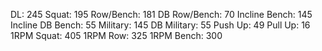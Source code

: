 DL: 245
 Squat: 195
 Row/Bench: 181
 DB Row/Bench: 70
 Incline Bench: 145
 Incline DB Bench: 55
 Military: 145
 DB Military: 55
 Push Up: 49
 Pull Up: 16
 1RPM Squat: 405
 1RPM Row: 325
 1RPM Bench: 300
